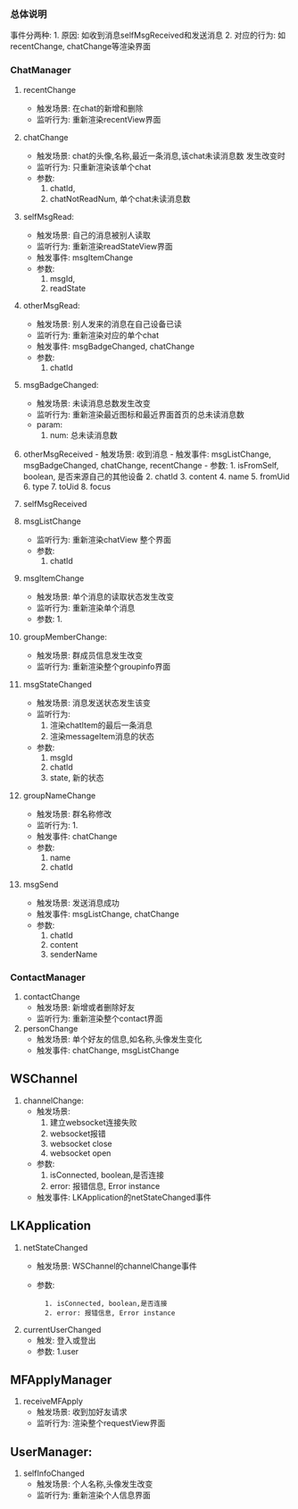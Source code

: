 ### 总体说明
事件分两种:
    1. 原因: 如收到消息selfMsgReceived和发送消息
    2. 对应的行为: 如recentChange, chatChange等渲染界面


### ChatManager

1. recentChange
   - 触发场景: 在chat的新增和删除
   - 监听行为: 重新渲染recentView界面

2. chatChange
    - 触发场景: chat的头像,名称,最近一条消息,该chat未读消息数 发生改变时
    - 监听行为: 只重新渲染该单个chat
    - 参数: 
        1. chatId,
        2. chatNotReadNum, 单个chat未读消息数
3. selfMsgRead: 
    - 触发场景: 自己的消息被别人读取
    - 监听行为: 重新渲染readStateView界面
    - 触发事件: msgItemChange
    - 参数: 
        1. msgId,
        2. readState
4. otherMsgRead:
    - 触发场景: 别人发来的消息在自己设备已读
    - 监听行为: 重新渲染对应的单个chat
    - 触发事件: msgBadgeChanged, chatChange
    - 参数: 
        1. chatId
5. msgBadgeChanged: 
    - 触发场景: 未读消息总数发生改变
    - 监听行为: 重新渲染最近图标和最近界面首页的总未读消息数
    - param: 
        1. num: 总未读消息数


6. otherMsgReceived
        - 触发场景: 收到消息
        - 触发事件: msgListChange, msgBadgeChanged, 
        chatChange, recentChange
        - 参数: 
            1. isFromSelf, boolean, 是否来源自己的其他设备
            2. chatId
            3. content
            4. name
            5. fromUid
            6. type
            7. toUid
            8. focus
7. selfMsgReceived

8. msgListChange
    - 监听行为: 重新渲染chatView 整个界面
    - 参数: 
        1. chatId
9. msgItemChange
    - 触发场景: 单个消息的读取状态发生改变
    - 监听行为: 重新渲染单个消息
    - 参数: 
        1. 
10. groupMemberChange: 
    - 触发场景: 群成员信息发生改变
    - 监听行为: 重新渲染整个groupinfo界面

11. msgStateChanged
    - 触发场景: 消息发送状态发生该变
    - 监听行为: 
        1. 渲染chatItem的最后一条消息
        2. 渲染messageItem消息的状态
    - 参数: 
        1. msgId
        2. chatId
        3. state, 新的状态
12. groupNameChange
    - 触发场景: 群名称修改
    - 监听行为: 
        1. 
    - 触发事件: chatChange
    - 参数: 
        1. name
        2. chatId
13. msgSend
    - 触发场景: 发送消息成功
    - 触发事件: msgListChange, chatChange
    - 参数: 
        1. chatId
        2. content
        3. senderName
    
 
### ContactManager
1. contactChange
   - 触发场景: 新增或者删除好友
   - 监听行为: 重新渲染整个contact界面
2. personChange
   - 触发场景: 单个好友的信息,如名称,头像发生变化
   - 触发事件: chatChange, msgListChange
   
## WSChannel
1. channelChange: 
    - 触发场景: 
         1. 建立websocket连接失败
         2. websocket报错
         3. websocket close
         4. websocket open
    - 参数: 
        1. isConnected, boolean,是否连接
        2. error: 报错信息, Error instance
    - 触发事件: LKApplication的netStateChanged事件
## LKApplication
1. netStateChanged
    - 触发场景: WSChannel的channelChange事件
    - 参数: 
    
            1. isConnected, boolean,是否连接
            2. error: 报错信息, Error instance
2. currentUserChanged
    - 触发: 登入或登出
    - 参数:
        1.user
## MFApplyManager
1. receiveMFApply
    - 触发场景: 收到加好友请求
    - 监听行为: 渲染整个requestView界面

## UserManager: 
1. selfInfoChanged
    - 触发场景: 个人名称,头像发生改变
    - 监听行为: 重新渲染个人信息界面
    
